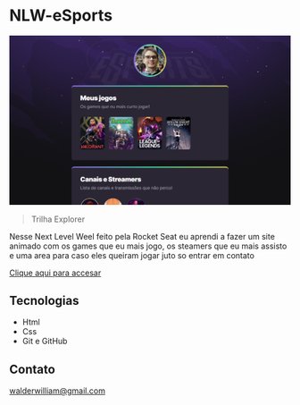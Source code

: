 # NLW-eSports

![preview](./.github/preview.png)

>Trilha Explorer

Nesse Next Level Weel feito pela Rocket Seat eu aprendi a fazer um site animado com os games que eu mais jogo, os steamers que eu mais assisto e uma area para caso eles queiram jogar juto so entrar em contato

[Clique aqui para accesar](https://walderwilliam.github.io/NLW-eSports/)

## Tecnologias 
- Html
- Css
- Git e GitHub

## Contato
walderwilliam@gmail.com
